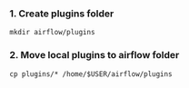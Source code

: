 ### 1. Create plugins folder

```
mkdir airflow/plugins
```

### 2. Move local plugins to airflow folder

```
cp plugins/* /home/$USER/airflow/plugins
```
